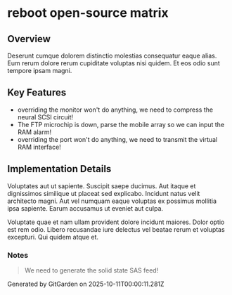# reboot open-source matrix

## Overview
Deserunt cumque dolorem distinctio molestias consequatur eaque alias. Eum rerum dolore rerum cupiditate voluptas nisi quidem. Et eos odio sunt tempore ipsam magni.

## Key Features
- overriding the monitor won't do anything, we need to compress the neural SCSI circuit!
- The FTP microchip is down, parse the mobile array so we can input the RAM alarm!
- overriding the port won't do anything, we need to transmit the virtual RAM interface!

## Implementation Details
Voluptates aut ut sapiente. Suscipit saepe ducimus. Aut itaque et dignissimos similique ut placeat sed explicabo. Incidunt natus velit architecto magni. Aut vel numquam eaque voluptas ex possimus mollitia ipsa sapiente. Earum accusamus ut eveniet aut culpa.
 Voluptate quae et nam ullam provident dolore incidunt maiores. Dolor optio est rem odio. Libero recusandae iure delectus vel beatae rerum et voluptas excepturi. Qui quidem atque et.

### Notes
> We need to generate the solid state SAS feed!

Generated by GitGarden on 2025-10-11T00:00:11.281Z